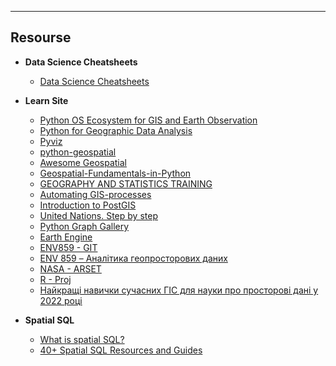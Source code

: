 
----
## Resourse
- **Data Science Cheatsheets**

    - [Data Science Cheatsheets](https://github.com/SergeyShchus/Data-Science--Cheat-Sheet)


- **Learn Site**
    - [Python OS Ecosystem for GIS and Earth Observation](https://ecosystem.pythongis.org/index.html)
    - [Python for Geographic Data Analysis](https://pythongis.org/part1/chapter-01/index.html)
    - [Pyviz](https://pyviz.org/)
    - [python-geospatial](https://github.com/giswqs/python-geospatial)
    - [Awesome Geospatial](https://github.com/sacridini/Awesome-Geospatial)
    - [Geospatial-Fundamentals-in-Python](https://github.com/dlab-berkeley/Geospatial-Fundamentals-in-Python)
    - [GEOGRAPHY AND STATISTICS TRAINING](https://onsgeo.github.io/geospatial-training/docs/intro_to_gis_in_r)
    - [Automating GIS-processes](https://autogis-site.readthedocs.io/en/latest/course-info/course-info.html)
    - [Introduction to PostGIS](http://postgis.net/workshops/postgis-intro/index.html)
    - [United Nations. Step by step](https://www.un-spider.org/advisory-support/recommended-practices/earthquake-damage-detection-sentinel-1/step-by-step)
    - [Python Graph Gallery](https://www.python-graph-gallery.com)
     - [Earth Engine](https://courses.spatialthoughts.com/end-to-end-gee.html#introduction-to-change-detection)
    - [ENV859 - GIT](https://github.com/ENV859)
    - [ENV 859 – Аналітика геопросторових даних](https://env859.github.io/modeling/overviewNULL.html)
    - [NASA - ARSET](https://appliedsciences.nasa.gov/join-mission/training/english/arset-crop-mapping-using-synthetic-aperture-radar-sar-and-optical-0)
    - [R - Proj](https://justinmorganwilliams.medium.com/spatial-machine-learning-29137dcd1f5f)
    - [Найкращі навички сучасних ГІС для науки про просторові дані у 2022 році](https://forrest.nyc/top-modern-gis-skills-for-spatial-data-science-in-2022/)


- **Spatial SQL**
    - [What is spatial SQL?](https://forrest.nyc/what-is-spatial-sql/)
    - [40+ Spatial SQL Resources and Guides](https://forrest.nyc/40-spatial-sql-resources-and-guides/)
